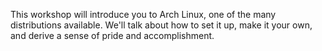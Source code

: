 This workshop will introduce you to Arch Linux, one of the many distributions available.
We'll talk about how to set it up, make it your own, and derive a sense of pride and accomplishment.